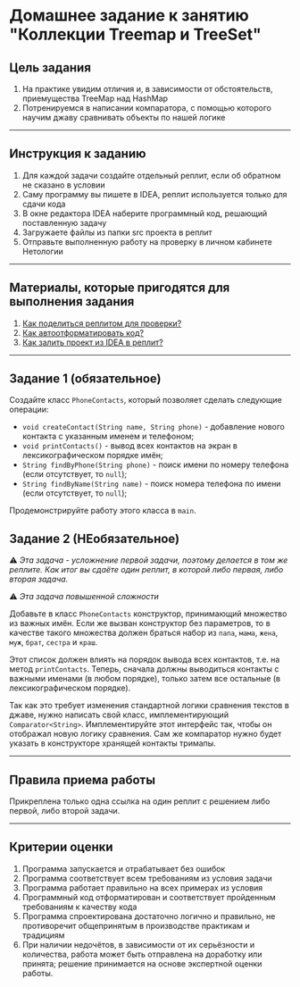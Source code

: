 # Домашнее задание к занятию "Коллекции Treemap и TreeSet"

## Цель задания

1. На практике увидим отличия и, в зависимости от обстоятельств, приемущества TreeMap над HashMap
2. Потренируемся в написании компаратора, с помощью которого научим джаву сравнивать объекты по нашей логике

------

## Инструкция к заданию

1. Для каждой задачи создайте отдельный реплит, если об обратном не сказано в условии
1. Саму программу вы пишете в IDEA, реплит используется только для сдачи кода
3. В окне редактора IDEA наберите программный код, решающий поставленную задачу
5. Загружаете файлы из папки src проекта в реплит
6. Отправьте выполненную работу на проверку в личном кабинете Нетологии

------

## Материалы, которые пригодятся для выполнения задания

1. [Как поделиться реплитом для проверки?](https://github.com/netology-code/java-homeworks/blob/java-43/QA_ReplitShare.md)
2. [Как автоотформатировать код?](https://github.com/netology-code/java-homeworks/blob/java-43/QA_Format.md)
3. [Как залить проект из IDEA в реплит?](https://github.com/netology-code/java-homeworks/blob/java-43/QA_ReplitUpload.md)

------

## Задание 1 (обязательное)

Создайте класс `PhoneContacts`, который позволяет сделать следующие операции:
* `void createContact(String name, String phone)` - добавление нового контакта с указанным именем и телефоном;
* `void printContacts()` - вывод всех контактов на экран в лексикографическом порядке имён;
* `String findByPhone(String phone)` - поиск имени по номеру телефона (если отсутствует, то `null`);
* `String findByName(String name)` - поиск номера телефона по имени (если отсутствует, то `null`);

Продемонстрируйте работу этого класса в `main`.

## Задание 2 (НЕобязательное)

:warning: _Эта задача - усложнение первой задачи, поэтому делается в том же реплите. Как итог вы сдаёте один реплит, в которой либо первая, либо вторая задача._

:warning: _Эта задача повышенной сложности_

Добавьте в класс `PhoneContacts` конструктор, принимающий множество из важных имён.
Если же вызван конструктор без параметров, то в качестве такого множества должен браться набор из `папа`, `мама`, `жена`, `муж`, `брат`, `сестра` и `краш`.

Этот список должен влиять на порядок вывода всех контактов, т.е. на метод `printContacts`. 
Теперь, сначала должны выводиться контакты с важными именами (в любом порядке), только затем все остальные (в лексикографическом порядке).

Так как это требует изменения стандартной логики сравнения текстов в джаве, нужно написать свой класс, имплементирующий `Comparator<String>`.
Имплементируйте этот интерфейс так, чтобы он отображал новую логику сравнения.
Сам же компаратор нужно будет указать в конструкторе хранящей контакты тримапы.

------

## Правила приема работы

Прикреплена только одна ссылка на один реплит с решением либо первой, либо второй задачи.

------

## Критерии оценки

1. Программа запускается и отрабатывает без ошибок
2. Программа соответствует всем требованиям из условия задачи
3. Программа работает правильно на всех примерах из условия
4. Программный код отформатирован и соответствует пройденным требованиям к качеству кода
5. Программа спроектирована достаточно логично и правильно, не противоречит общепринятым в производстве практикам и традициям
6. При наличии недочётов, в зависимости от их серьёзности и количества, работа может быть отправлена на доработку или принята; решение принимается на основе экспертной оценки работы.
